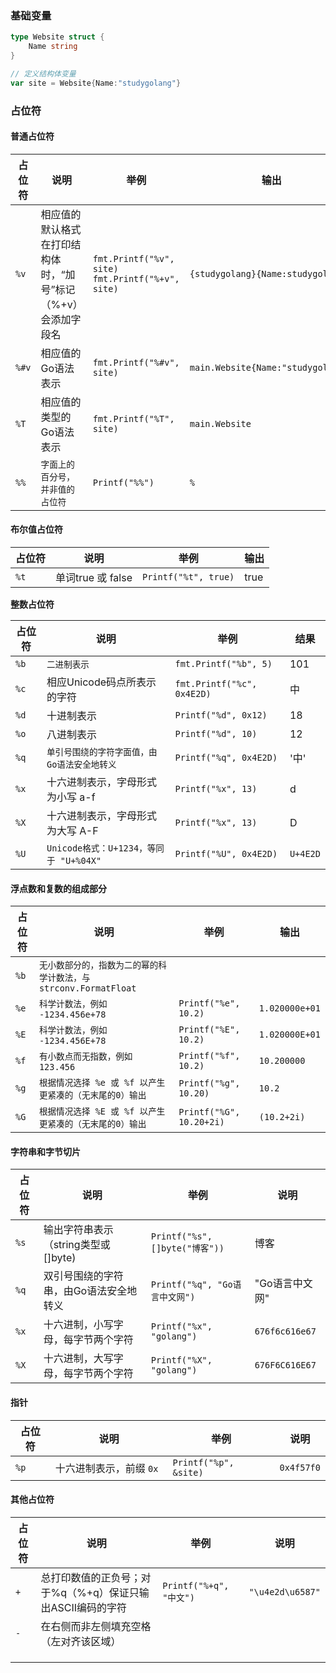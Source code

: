 ### 基础变量

```go
type Website struct {
    Name string
}

// 定义结构体变量
var site = Website{Name:"studygolang"}

```

### 占位符

#### 普通占位符

| 占位符 | 说明                                                         | 举例                                                  | 输出                               |
| ------ | ------------------------------------------------------------ | ----------------------------------------------------- | ---------------------------------- |
| `%v`   | 相应值的默认格式<br>在打印结构体时，“加号”标记（%+v）会添加字段名 | `fmt.Printf("%v", site)`<br>`fmt.Printf("%+v", site)` | `{studygolang}{Name:studygolang}`  |
| `%#v`  | 相应值的Go语法表示                                           | `fmt.Printf("%#v", site)`                             | `main.Website{Name:"studygolang"}` |
| `%T`   | 相应值的类型的Go语法表示                                     | `fmt.Printf("%T", site)`                              | `main.Website`                     |
| `%%`   | `字面上的百分号，并非值的占位符`                             | `Printf("%%")`                                        | `%`                                |

#### 布尔值占位符

| 占位符 | 说明              | 举例                 | 输出 |
| ------ | ----------------- | -------------------- | ---- |
| `%t`   | 单词true 或 false | `Printf("%t", true)` | true |

 **整数占位符** 

| 占位符 | 说明                                         | 举例                       | 结果     |
| ------ | -------------------------------------------- | -------------------------- | -------- |
| `%b`   | `二进制表示`                                 | `fmt.Printf("%b", 5)`      | 101      |
| `%c`   | 相应Unicode码点所表示的字符                  | `fmt.Printf("%c", 0x4E2D)` | 中       |
| `%d`   | 十进制表示                                   | `Printf("%d", 0x12)`       | 18       |
| `%o`   | 八进制表示                                   | `Printf("%d", 10)`         | 12       |
| `%q`   | `单引号围绕的字符字面值，由Go语法安全地转义` | `Printf("%q", 0x4E2D)`     | '中'     |
| `%x`   | 十六进制表示，字母形式为小写 a-f             | `Printf("%x", 13)`         | d        |
| `%X`   | 十六进制表示，字母形式为大写 A-F             | `Printf("%x", 13)`         | D        |
| `%U`   | `Unicode格式：U+1234，等同于 "U+%04X"`       | `Printf("%U", 0x4E2D)`     | `U+4E2D` |

#### 浮点数和复数的组成部分

| 占位符 | 说明                                                         | 举例                     | 输出           |
| ------ | ------------------------------------------------------------ | ------------------------ | -------------- |
| `%b`   | `无小数部分的，指数为二的幂的科学计数法，与 strconv.FormatFloat` |                          |                |
| `%e`   | `科学计数法，例如 -1234.456e+78 `                            | `Printf("%e", 10.2)`     | `1.020000e+01` |
| `%E`   | `科学计数法，例如 -1234.456E+78`                             | `Printf("%E", 10.2)`     | `1.020000E+01` |
| `%f`   | `有小数点而无指数，例如 123.456`                             | `Printf("%f", 10.2)`     | `10.200000`    |
| `%g`   | `根据情况选择 %e 或 %f 以产生更紧凑的（无末尾的0）输出`      | `Printf("%g", 10.20)`    | `10.2`         |
| `%G`   | `根据情况选择 %E 或 %f 以产生更紧凑的（无末尾的0）输出`      | `Printf("%G", 10.20+2i)` | `(10.2+2i)`    |

#### 字符串和字节切片

| 占位符 | 说明                                   | 举例                            | 说明           |
| ------ | -------------------------------------- | ------------------------------- | -------------- |
| `%s`   | 输出字符串表示（string类型或[]byte)    | `Printf("%s", []byte("博客")) ` | 博客           |
| `%q`   | 双引号围绕的字符串，由Go语法安全地转义 | `Printf("%q", "Go语言中文网")`  | "Go语言中文网" |
| `%x`   | 十六进制，小写字母，每字节两个字符     | `Printf("%x", "golang")`        | `676f6c616e67` |
| `%X`   | 十六进制，大写字母，每字节两个字符     | `Printf("%X", "golang")`        | `676F6C616E67` |

#### 指针

| 占位符 | 说明                     | 举例                  | 说明       |
| ------ | ------------------------ | --------------------- | ---------- |
| `%p`   | 十六进制表示，前缀 `0x ` | `Printf("%p", &site)` | `0x4f57f0` |

#### 其他占位符

| 占位符 | 说明                                                       | 举例                    | 说明             |
| ------ | ---------------------------------------------------------- | ----------------------- | ---------------- |
| `+`    | 总打印数值的正负号；对于%q（%+q）保证只输出ASCII编码的字符 | `Printf("%+q", "中文")` | `"\u4e2d\u6587"` |
| `-`    | 在右侧而非左侧填充空格（左对齐该区域）                     |                         |                  |
|        |                                                            |                         |                  |
|        |                                                            |                         |                  |
|        |                                                            |                         |                  |







